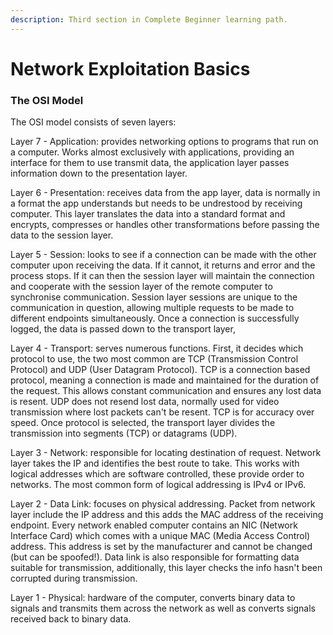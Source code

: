 ```yaml
---
description: Third section in Complete Beginner learning path.
---
```


# Network Exploitation Basics

### The OSI Model

The OSI model consists of seven layers:

Layer 7 - Application: provides networking options to programs that run on a computer. Works almost exclusively with applications, providing an interface for them to use transmit data, the application layer passes information down to the presentation layer.

Layer 6 - Presentation: receives data from the app layer, data is normally in a format the app understands but needs to be undrestood by receiving computer. This layer translates the data into a standard format and encrypts, compresses or handles other transformations before passing the data to the session layer.

Layer 5 - Session: looks to see if a connection can be made with the other computer upon receiving the data. If it cannot, it returns and error and the process stops. If it can then the session layer will maintain the connection and cooperate with the session layer of the remote computer to synchronise communication. Session layer sessions are unique to the communication in question, allowing multiple requests to be made to different endpoints simultaneously. Once a connection is successfully logged, the data is passed down to the transport layer,

Layer 4 - Transport: serves numerous functions. First, it decides which protocol to use, the two most common are TCP (Transmission Control Protocol) and UDP (User Datagram Protocol). TCP is a connection based protocol, meaning a connection is made and maintained for the duration of the request. This allows constant communication and ensures any lost data is resent. UDP does not resend lost data, normally used for video transmission where lost packets can't be resent.  TCP is for accuracy over speed. Once protocol is selected, the transport layer divides the transmission into segments (TCP) or datagrams (UDP).

Layer 3 - Network: responsible for locating destination of request. Network layer takes the IP and identifies the best route to take. This works with logical addresses which are software controlled, these provide order to networks. The most common form of logical addressing is IPv4 or IPv6.

Layer 2 - Data Link: focuses on physical addressing. Packet from network layer include the IP address and this adds the MAC address of the receiving endpoint. Every network enabled computer contains an NIC (Network Interface Card) which comes with a unique MAC (Media Access Control) address. This address is set by the manufacturer and cannot be changed (but can be spoofed!). Data link is also responsible for formatting data suitable for transmission, additionally, this layer checks the info hasn't been corrupted during transmission.

Layer 1 - Physical: hardware of the computer, converts binary data to signals and transmits them across the network as well as converts signals received back to binary data.
